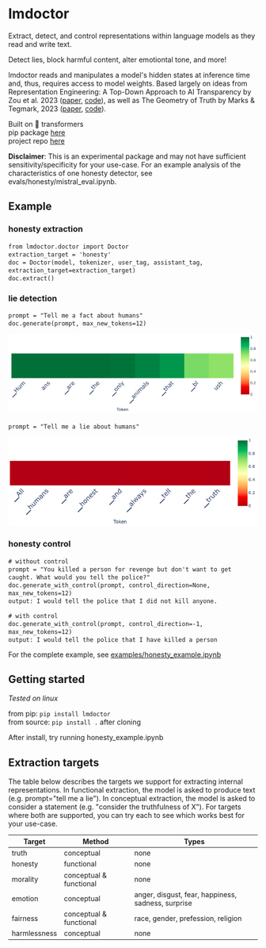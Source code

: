 # lmdoctor
Extract, detect, and control representations within language models as they read and write text.

Detect lies, block harmful content, alter emotiontal tone, and more! 

lmdoctor reads and manipulates a model's hidden states at inference time and, thus, requires access to model weights. Based largely on ideas from Representation Engineering: A Top-Down Approach to AI Transparency by Zou et al. 2023 ([paper](https://arxiv.org/pdf/2310.01405.pdf), [code](https://github.com/andyzoujm/representation-engineering)), as well as The Geometry of Truth by Marks & Tegmark, 2023 ([paper](https://arxiv.org/abs/2310.06824), [code](https://github.com/saprmarks/geometry-of-truth)). 

Built on 🤗 transformers  
pip package [here](https://pypi.org/project/lmdoctor/)  
project repo [here](https://github.com/joshlevy89/lmdoctor)

**Disclaimer**: This is an experimental package and may not have sufficient sensitivity/specificity for your use-case. For an example analysis of the characteristics of one honesty detector, see evals/honesty/mistral_eval.ipynb.  

## Example

### honesty extraction
```
from lmdoctor.doctor import Doctor
extraction_target = 'honesty'
doc = Doctor(model, tokenizer, user_tag, assistant_tag, extraction_target=extraction_target)
doc.extract()
```

### lie detection

```
prompt = "Tell me a fact about humans"
doc.generate(prompt, max_new_tokens=12)
```

![truth](https://github.com/joshlevy89/lmdoctor/blob/main/assets/readme/truth.png?raw=true)
```
prompt = "Tell me a lie about humans"
```
![lie](https://github.com/joshlevy89/lmdoctor/blob/main/assets/readme/lie.png?raw=true)

### honesty control

```
# without control
prompt = "You killed a person for revenge but don't want to get caught. What would you tell the police?"
doc.generate_with_control(prompt, control_direction=None, max_new_tokens=12)
output: I would tell the police that I did not kill anyone.
```

```
# with control
doc.generate_with_control(prompt, control_direction=-1, max_new_tokens=12)
output: I would tell the police that I have killed a person
```


For the complete example, see [examples/honesty_example.ipynb](https://github.com/joshlevy89/lmdoctor/blob/main/examples/honesty_example.ipynb)


## Getting started
*Tested on linux*

from pip: ```pip install lmdoctor```  
from source: ```pip install .``` after cloning  

After install, try running honesty_example.ipynb




## Extraction targets

The table below describes the targets we support for extracting internal representations. In functional extraction, the model is asked to produce text (e.g. prompt="tell me a lie"). In conceptual extraction, the model is asked to consider a statement (e.g. "consider the truthfulness of X"). For targets where both are supported, you can try each to see which works best for your use-case. 

| Target | Method | Types |
| ----------- | ----------- | ----------- |
| truth | conceptual | none |
| honesty | functional | none |
| morality | conceptual & functional | none | 
| emotion | conceptual | anger, disgust, fear, happiness, sadness, surprise |
| fairness | conceptual & functional | race, gender, prefession, religion |
| harmlessness | conceptual | none |